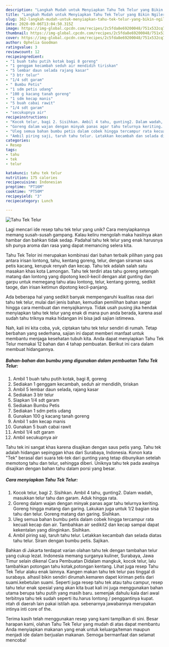 ```yaml
---
description: "Langkah Mudah untuk Menyiapkan Tahu Tek Telur yang Bikin Ngiler"
title: "Langkah Mudah untuk Menyiapkan Tahu Tek Telur yang Bikin Ngiler"
slug: 362-langkah-mudah-untuk-menyiapkan-tahu-tek-telur-yang-bikin-ngiler
date: 2020-09-06T13:04:50.315Z
image: https://img-global.cpcdn.com/recipes/2c5fda8e69200048/751x532cq70/tahu-tek-telur-foto-resep-utama.jpg
thumbnail: https://img-global.cpcdn.com/recipes/2c5fda8e69200048/751x532cq70/tahu-tek-telur-foto-resep-utama.jpg
cover: https://img-global.cpcdn.com/recipes/2c5fda8e69200048/751x532cq70/tahu-tek-telur-foto-resep-utama.jpg
author: Ophelia Goodman
ratingvalue: 3
reviewcount: 12
recipeingredient:
- "1 buah tahu putih kotak bagi 8 goreng"
- "1 genggam kecambah seduh air mendidih tiriskan"
- "5 lembar daun selada rajang kasar"
- "3 btr telur"
- "1/4 sdt garam"
- " Bumbu Petis"
- "1 sdm petis udang"
- "100 g kacang tanah goreng"
- "1 sdm kecap manis"
- "5 buah cabai rawit"
- "1/4 sdt garam"
- "secukupnya air"
recipeinstructions:
- "Kocok telur, bagi 2. Sisihkan. Ambil 4 tahu, gunting2. Dalam wadah, masukkan telur tahu dan garam. Aduk hingga rata."
- "Goreng dalam wajan dengan minyak panas agar tahu telurnya keriting. Goreng hingga matang dan garing. Lakukan juga untuk 1/2 bagian sisa tahu dan telur. Goreng matang dan garing. Sisihkan."
- "Uleg semua bahan bumbu petis dalam cobek hingga tercampur rata kecuali kecap dan air. Tambahkan air sedikit2 dan kecap sampai dapat kekentalan yang diinginkan. Sisihkan."
- "Ambil piring saji, taruh tahu telur. Letakkan kecambah dan selada diatas tahu telur. Siram dengan bumbu petis. Sajikan."
categories:
- Resep
tags:
- tahu
- tek
- telur

katakunci: tahu tek telur 
nutrition: 175 calories
recipecuisine: Indonesian
preptime: "PT16M"
cooktime: "PT50M"
recipeyield: "3"
recipecategory: Lunch

---
```



![Tahu Tek Telur](https://img-global.cpcdn.com/recipes/2c5fda8e69200048/751x532cq70/tahu-tek-telur-foto-resep-utama.jpg)

Lagi mencari ide resep tahu tek telur yang unik? Cara menyiapkannya memang susah-susah gampang. Kalau keliru mengolah maka hasilnya akan hambar dan bahkan tidak sedap. Padahal tahu tek telur yang enak harusnya sih punya aroma dan rasa yang dapat memancing selera kita.

Tahu Tek Telor ini merupakan kombinasi dari bahan terbaik pilihan yang pas antara irisan lontong, tahu, kentang goreng, telur, dengan siraman saus petis kacang, kerupuk renyah dan kecap. Tahu tek adalah salah satu masakan khas kota Lamongan. Tahu tek terdiri atas tahu goreng setengah matang dan lontong yang dipotong kecil-kecil dengan alat gunting dan garpu untuk memegang tahu atau lontong, telur, kentang goreng, sedikit taoge, dan irisan ketimun dipotong kecil-panjang.

Ada beberapa hal yang sedikit banyak mempengaruhi kualitas rasa dari tahu tek telur, mulai dari jenis bahan, kemudian pemilihan bahan segar hingga cara membuat dan menyajikannya. Tidak usah pusing jika hendak menyiapkan tahu tek telur yang enak di mana pun anda berada, karena asal sudah tahu triknya maka hidangan ini bisa jadi sajian istimewa.


Nah, kali ini kita coba, yuk, ciptakan tahu tek telur sendiri di rumah. Tetap berbahan yang sederhana, sajian ini dapat memberi manfaat untuk membantu menjaga kesehatan tubuh kita. Anda dapat menyiapkan Tahu Tek Telur memakai 12 bahan dan 4 tahap pembuatan. Berikut ini cara dalam membuat hidangannya.

<!--inarticleads1-->

##### Bahan-bahan dan bumbu yang digunakan dalam pembuatan Tahu Tek Telur:

1. Ambil 1 buah tahu putih kotak, bagi 8, goreng
1. Sediakan 1 genggam kecambah, seduh air mendidih, tiriskan
1. Ambil 5 lembar daun selada, rajang kasar
1. Sediakan 3 btr telur
1. Siapkan 1/4 sdt garam
1. Sediakan  Bumbu Petis
1. Sediakan 1 sdm petis udang
1. Gunakan 100 g kacang tanah goreng
1. Ambil 1 sdm kecap manis
1. Gunakan 5 buah cabai rawit
1. Ambil 1/4 sdt garam
1. Ambil secukupnya air


Tahu tek ini sangat khas karena disajikan dengan saus petis yang. Tahu tek adalah hidangan sepinggan khas dari Surabaya, Indonesia. Konon kata &#34;Tek&#34; berasal dari suara tek-tek dari gunting yang tetap dibunyikan setelah memotong tahu dan telur, sehingga diberi. Uniknya tahu tek pada awalnya disajikan dengan bahan tahu dalam porsi yang besar. 

<!--inarticleads2-->

##### Cara menyiapkan Tahu Tek Telur:

1. Kocok telur, bagi 2. Sisihkan. Ambil 4 tahu, gunting2. Dalam wadah, masukkan telur tahu dan garam. Aduk hingga rata.
1. Goreng dalam wajan dengan minyak panas agar tahu telurnya keriting. Goreng hingga matang dan garing. Lakukan juga untuk 1/2 bagian sisa tahu dan telur. Goreng matang dan garing. Sisihkan.
1. Uleg semua bahan bumbu petis dalam cobek hingga tercampur rata kecuali kecap dan air. Tambahkan air sedikit2 dan kecap sampai dapat kekentalan yang diinginkan. Sisihkan.
1. Ambil piring saji, taruh tahu telur. Letakkan kecambah dan selada diatas tahu telur. Siram dengan bumbu petis. Sajikan.


Bahkan di Jakarta terdapat varian olahan tahu tek dengan tambahan telur yang cukup lezat. Indonesia memang surganya kuliner, Surabaya, Jawa Timur selain dikenal Cara Pembuatan Didalam mangkuk, kocok telur, lalu tambahkan potongan tahu kotak,potongan kentang. Lihat juga resep Tahu Tek Telur alaku enak lainnya. Kangen makan tahu tek telur pas tinggal di surabaya. alhasil bikin sendiri dirumah.kemaren dapet kiriman petis dari suami.kebetulan suami. Seperti juga resep tahu tek atau tahu campur, resep tahu telur enak spesial yang akan kita buat kali ini juga menggunakan bahan utama berupa tahu putih yang masih baru. semenjak dahulu kala dari awal terbitnya tahu tek sudah seperti itu.harus lontong / penggantinya kupat. ntah di daerah lain pakai istilah apa. sebenarnya jawabannya merupakan intinya inti core of the. 

Terima kasih telah menggunakan resep yang kami tampilkan di sini. Besar harapan kami, olahan Tahu Tek Telur yang mudah di atas dapat membantu Anda menyiapkan makanan yang enak untuk keluarga/teman maupun menjadi ide dalam berjualan makanan. Semoga bermanfaat dan selamat mencoba!
